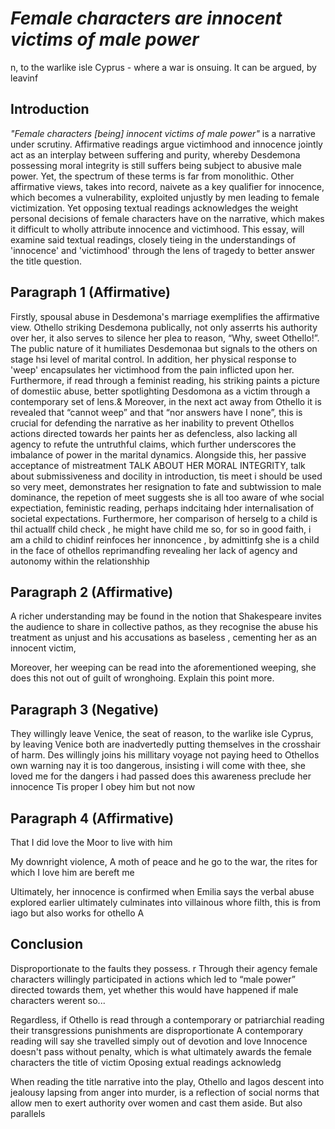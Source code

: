 # _Female characters are innocent victims of male power_
n, to the warlike isle Cyprus - where a war is onsuing. It can be argued, by leavinf

## Introduction

_"Female characters [being] innocent victims of male power"_ is a narrative under scrutiny. Affirmative readings argue victimhood and innocence jointly act as an interplay between suffering and purity, whereby Desdemona possessing moral integrity is still suffers being subject to abusive male power. Yet, the spectrum of these terms is far from monolithic. Other affirmative views, takes into record, naivete as a key qualifier for innocence, which becomes a vulnerability, exploited unjustly by men leading to female victimization. Yet opposing textual readings acknowledges the weight personal decisions of female characters have on the narrative, which makes it difficult to wholly attribute innocence and victimhood. This essay, will examine said textual readings, closely tieing in the understandings of &apos;innocence&apos; and &apos;victimhood&apos; through the lens of tragedy to better answer the title question.

## Paragraph 1 (Affirmative)

Firstly, spousal abuse in Desdemona's marriage exemplifies the affirmative view. Othello striking Desdemona publically, not only asserrts his authority over her, it also serves to silence her plea to reason, &ldquo;Why, sweet Othello!&rdquo;. The public nature of it humiliates Desdemonaa but signals to the others on stage hsi level of marital control. In addition, her physical response to &apos;weep&apos; encapsulates her victimhood from the pain inflicted upon her. Furthermore, if read through a feminist reading, his striking paints a picture of domestiic abuse, better spotlighting Desdomona as a victim through a contemporary set of lens.& 
Moreover, in the next act away from Othello it is revealed that &ldquo;cannot weep&rdquo; and that &ldquo;nor answers have I none&rdquo;, this is crucial for defending the narrative as her inability to prevent Othellos actions directed towards her paints her as defencless, also lacking all agency to refute the untruthful claims, which further underscores the imbalance of power in the marital dynamics. Alongside this, her passive acceptance of mistreatment TALK ABOUT HER MORAL INTEGRITY, talk about submissiveness and docility in introduction, tis meet i should be used so very meet, demonstrates her resignation to fate and subtwission to male dominance, the repetion of meet suggests she is all too aware of whe social expectiation, feministic reading, perhaps indcitaing hder internalisation of societal expectations. Furthermore, her comparison of herselg to a child is thil actuallf child check , he might have child me so, for so in good faith, i am a child to chidinf reinfoces her innoncence , by admittinfg she is a child in the face of othellos reprimandfing revealing her lack of agency and autonomy within the relationshhip

## Paragraph 2 (Affirmative)

A richer understanding may be found in the notion that Shakespeare invites the audience to share in collective pathos, as they recognise the abuse his treatment  as unjust and his accusations as baseless , cementing her as an innocent victim, 

Moreover, her weeping can be read into the aforementioned weeping, she does this not out of guilt of wronghoing. Explain this point more.

## Paragraph 3 (Negative)

They willingly leave Venice, the seat of reason, to the warlike isle Cyprus, by leaving Venice both are inadvertedly putting themselves in the crosshair of harm.
Des willingly joins his millitary voyage not paying heed to Othellos own warning nay it is too dangerous, insisting i will come with thee, she loved me for the dangers i had passed
does this awareness preclude her innocence Tis proper I obey him but not now

## Paragraph 4 (Affirmative)

That I did love the Moor to live with him

My downright violence, A moth of peace and he go to the war, the rites for which I love him are bereft me

Ultimately, her innocence is confirmed when Emilia says 
the verbal abuse explored earlier ultimately culminates into villainous whore filth, this is from iago but also works for othello
A

## Conclusion

Disproportionate to the faults they possess.
r
Through their agency female characters willingly participated in actions which led to &ldquo;male power&rdquo; directed towards them, yet whether this would have happened if male characters werent so...

Regardless, if Othello is read through a contemporary or patriarchial reading their transgressions punishments are disproportionate
A contemporary reading will say she travelled simply out of devotion and love
Innocence doesn't pass without penalty, which is what ultimately awards the female characters the title of victim
Oposing extual readings acknowledg 



When reading the title narrative into the play, Othello and Iagos descent into jealousy lapsing from anger into murder, is a reflection of social norms that allow men to exert authority over women and cast them aside. But also parallels
